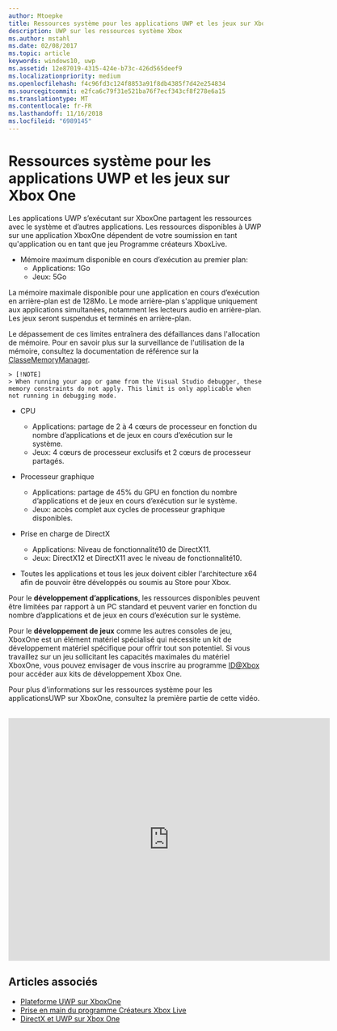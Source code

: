 ```yaml
---
author: Mtoepke
title: Ressources système pour les applications UWP et les jeux sur XboxOne
description: UWP sur les ressources système Xbox
ms.author: mstahl
ms.date: 02/08/2017
ms.topic: article
keywords: windows10, uwp
ms.assetid: 12e87019-4315-424e-b73c-426d565deef9
ms.localizationpriority: medium
ms.openlocfilehash: f4c96fd3c124f8853a91f8db4385f7d42e254834
ms.sourcegitcommit: e2fca6c79f31e521ba76f7ecf343cf8f278e6a15
ms.translationtype: MT
ms.contentlocale: fr-FR
ms.lasthandoff: 11/16/2018
ms.locfileid: "6989145"
---
```

# <a name="system-resources-for-uwp-apps-and-games-on-xbox-one"></a>Ressources système pour les applications UWP et les jeux sur Xbox One

Les applications UWP s’exécutant sur XboxOne partagent les ressources avec le système et d’autres applications. Les ressources disponibles à UWP sur une application XboxOne dépendent de votre soumission en tant qu'application ou en tant que jeu Programme créateurs XboxLive.

* Mémoire maximum disponible en cours d’exécution au premier plan:
    * Applications: 1Go
    * Jeux: 5Go

La mémoire maximale disponible pour une application en cours d’exécution en arrière-plan est de 128Mo. Le mode arrière-plan s'applique uniquement aux applications simultanées, notamment les lecteurs audio en arrière-plan.  Les jeux seront suspendus et terminés en arrière-plan.

Le dépassement de ces limites entraînera des défaillances dans l'allocation de mémoire. Pour en savoir plus sur la surveillance de l'utilisation de la mémoire, consultez la documentation de référence sur la [ClasseMemoryManager](https://msdn.microsoft.com/library/windows/apps/windows.system.memorymanager.aspx).
    
    > [!NOTE]
    > When running your app or game from the Visual Studio debugger, these memory constraints do not apply. This limit is only applicable when not running in debugging mode.

* CPU
    * Applications: partage de 2 à 4 cœurs de processeur en fonction du nombre d’applications et de jeux en cours d’exécution sur le système.
    * Jeux: 4 cœurs de processeur exclusifs et 2 cœurs de processeur partagés.

* Processeur graphique
    * Applications: partage de 45% du GPU en fonction du nombre d’applications et de jeux en cours d’exécution sur le système.
    * Jeux: accès complet aux cycles de processeur graphique disponibles.

* Prise en charge de DirectX
    * Applications: Niveau de fonctionnalité10 de DirectX11.
    * Jeux: DirectX12 et DirectX11 avec le niveau de fonctionnalité10.

* Toutes les applications et tous les jeux doivent cibler l'architecture x64 afin de pouvoir être développés ou soumis au Store pour Xbox.  

Pour le **développement d’applications**, les ressources disponibles peuvent être limitées par rapport à un PC standard et peuvent varier en fonction du nombre d’applications et de jeux en cours d’exécution sur le système.

Pour le **développement de jeux** comme les autres consoles de jeu, XboxOne est un élément matériel spécialisé qui nécessite un kit de développement matériel spécifique pour offrir tout son potentiel. Si vous travaillez sur un jeu sollicitant les capacités maximales du matériel XboxOne, vous pouvez envisager de vous inscrire au programme [ID@Xbox](http://www.xbox.com/Developers/id) pour accéder aux kits de développement Xbox One.


Pour plus d'informations sur les ressources système pour les applicationsUWP sur XboxOne, consultez la première partie de cette vidéo.
</br>
</br>
<iframe src="https://mva.microsoft.com/en-US/training-courses-embed/developing-xbox-one-applications-16860/Video-What-s-Unique--vk0fOPf9C_2006218965" width="636" height="480" allowFullScreen frameBorder="0"></iframe>

## <a name="see-also"></a>Articles associés
- [Plateforme UWP sur XboxOne](index.md)
- [Prise en main du programme Créateurs Xbox Live](../xbox-live/get-started-with-creators/get-started-with-xbox-live-creators.md)
- [DirectX et UWP sur Xbox One](https://blogs.msdn.microsoft.com/chuckw/2017/12/15/directx-and-uwp-on-xbox-one/)

